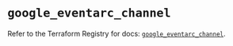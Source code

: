 # `google_eventarc_channel`

Refer to the Terraform Registry for docs: [`google_eventarc_channel`](https://registry.terraform.io/providers/hashicorp/google/6.43.0/docs/resources/eventarc_channel).
